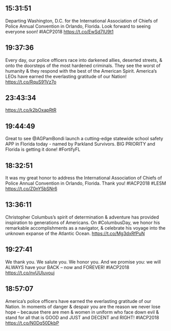 ## 15:31:51
Departing Washington, D.C. for the International Association of Chiefs of Police Annual Convention in Orlando, Florida. Look forward to seeing everyone soon! #IACP2018 https://t.co/EwSd7IU9t1
## 19:37:36
Every day, our police officers race into darkened allies, deserted streets, &amp; onto the doorsteps of the most hardened criminals. They see the worst of humanity &amp; they respond with the best of the American Spirit. America’s LEOs have earned the everlasting gratitude of our Nation! https://t.co/RquS91Vz7o
## 23:43:34
https://t.co/k2bOxapRtR
## 19:44:49
Great to see @AGPamBondi launch a cutting-edge statewide school safety APP in Florida today - named by Parkland Survivors. BIG PRIORITY and Florida is getting it done! #FortifyFL
## 18:32:51
It was my great honor to address the International Association of Chiefs of Police Annual Convention in Orlando, Florida. Thank you! #IACP2018 #LESM https://t.co/Z0nY5bSNr6
## 13:36:11
Christopher Columbus’s spirit of determination &amp; adventure has provided inspiration to generations of Americans. On #ColumbusDay, we honor his remarkable accomplishments as a navigator, &amp; celebrate his voyage into the unknown expanse of the Atlantic Ocean. https://t.co/Mg3dxRfPuN
## 19:27:41
We thank you. We salute you. We honor you. And we promise you: we will ALWAYS have your BACK – now and FOREVER! #IACP2018 https://t.co/nvUUIuvouj
## 18:57:07
America’s police officers have earned the everlasting gratitude of our Nation. In moments of danger &amp; despair you are the reason we never lose hope – because there are men &amp; women in uniform who face down evil &amp; stand for all that is GOOD and JUST and DECENT and RIGHT! #IACP2018 https://t.co/N0Dq50DkbP
